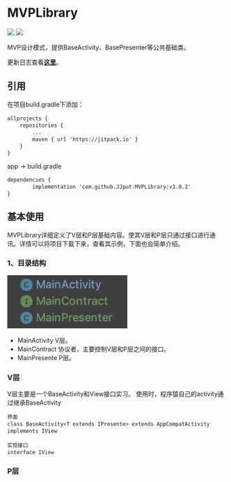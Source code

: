 # MVPLibrary
![](https://img.shields.io/badge/release-v1.0-green.svg)  ![](https://img.shields.io/badge/%E4%BD%9C%E8%80%85-JJput-brightgreen.svg)

MVP设计模式，提供BaseActivity、BasePresenter等公共基础类。

更新日志查看[**这里**](https://github.com/JJput/MVPLibrary/blob/master/VERSIONLOG.md)。

## 引用

在项目build.gradle下添加：

	allprojects {
		repositories {
			...
			maven { url 'https://jitpack.io' }
		}
	}

app -> build.gradle

	dependencies {
	        implementation 'com.github.JJput:MVPLibrary:v1.0.2'
	}

## 基本使用
MVPLibrary详细定义了V层和P层基础内容。使其V层和P层只通过接口进行通讯。详情可以将项目下载下来，查看其示例，下面也会简单介绍。

### 1、目录结构

![](https://github.com/JJput/MVPLibrary/blob/master/app/src/main/res/drawable/img1.png?raw=true)


* MainActivity V层。
* MainContract 协议者，主要控制V层和P层之间的接口。
* MainPresente P层。


### V层

V层主要是一个BaseActivity和View接口实习。
使用时，程序猿自己的activity通过继承BaseActivity

    界面
    class BaseActivity<T extends IPresente> extends AppCompatActivity implements IView
    
    实现接口
    interface IView

### P层




